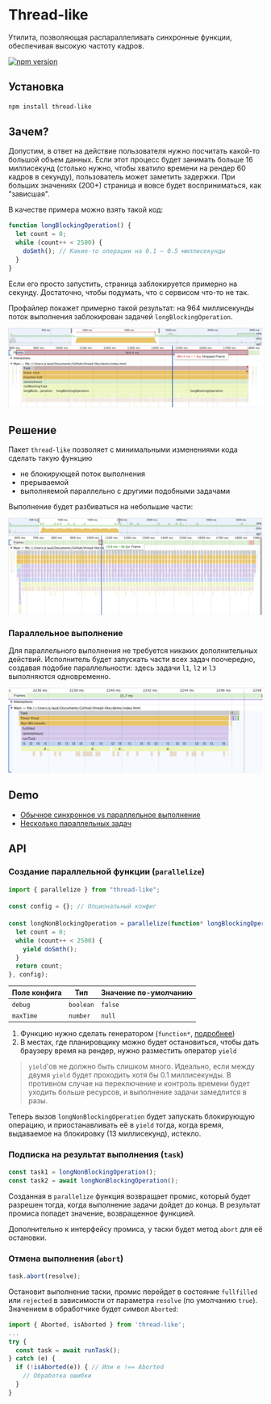 # Thread-like

Утилита, позволяющая распараллеливать синхронные функции, обеспечивая высокую частоту кадров.

[![npm version](https://badge.fury.io/js/thread-like.svg)](https://badge.fury.io/js/thread-like)

## Установка

```bash
npm install thread-like
```

## Зачем?

Допустим, в ответ на действие пользователя нужно посчитать какой-то большой объем данных. Если этот процесс будет занимать больше 16 миллисекунд (столько нужно, чтобы хватило времени на рендер 60 кадров в секунду), пользователь может заметить задержки. При больших значениях (200+) страница и вовсе будет восприниматься, как "зависшая".

В качестве примера можно взять такой код:

```javascript
function longBlockingOperation() {
  let count = 0;
  while (count++ < 2500) {
    doSmth(); // Какие-то операции на 0.1 – 0.5 миллисекунды
  }
}
```

Если его просто запустить, страница заблокируется примерно на секунду. Достаточно, чтобы подумать, что с сервисом что-то не так.

Профайлер покажет примерно такой результат: на 964 миллисекунды поток выполнения заблокирован задачей `longBlockingOperation`.

![Профайлер при синхронном выполнении задачи](./images/sync.png)

## Решение

Пакет `thread-like` позволяет с минимальными изменениями кода сделать такую функцию

- не блокирующей поток выполнения
- прерываемой
- выполняемой параллельно с другими подобными задачами

Выполнение будет разбиваться на небольшие части:

![](./images/parallel.png)

### Параллельное выполнение

Для параллельного выполнения не требуется никаких дополнительных действий. Исполнитель будет запускать части всех задач поочередно, создавая подобие параллельности: здесь задачи `l1`, `l2` и `l3` выполняются одновременно.

![](./images/multi.png)

## Demo

- [Обычное синхронное vs параллельное выполнение](http://htmlpreview.github.io/?https://github.com/kshshe/thread-like/blob/master/demo/index.html)
- [Несколько параллельных задач](http://htmlpreview.github.io/?https://github.com/kshshe/thread-like/blob/master/demo/multi.html)

## API

### Создание параллельной функции (`parallelize`)

```javascript
import { parallelize } from "thread-like";

const config = {}; // Опциональный конфиг

const longNonBlockingOperation = parallelize(function* longBlockingOperation() {
  let count = 0;
  while (count++ < 2500) {
    yield doSmth();
  }
  return count;
}, config);
```

| Поле конфига | Тип       | Значение по-умолчанию |
| ------------ | --------- | --------------------- |
| `debug`      | `boolean` | `false`               |
| `maxTime`    | `number`  | `null`                |

1. Функцию нужно сделать генератором (`function*`, [подробнее](https://developer.mozilla.org/ru/docs/Web/JavaScript/Reference/Statements/function*))
2. В местах, где планировщику можно будет остановиться, чтобы дать браузеру время на рендер, нужно разместить оператор `yield`

> `yield`'ов не должно быть слишком много. Идеально, если между двумя `yield` будет проходить хотя бы 0.1 миллисекунды. В противном случае на переключение и контроль времени будет уходить больше ресурсов, и выполнение задачи замедлится в разы.

Теперь вызов `longNonBlockingOperation` будет запускать блокирующую операцию, и приостанавливать её в `yield` тогда, когда время, выдаваемое на блокировку (13 миллисекунд), истекло.

### Подписка на результат выполнения (`task`)

```javascript
const task1 = longNonBlockingOperation();
const task2 = await longNonBlockingOperation();
```

Созданная в `parallelize` функция возвращает промис, который будет разрешен тогда, когда выполнение задачи дойдет до конца. В результат промиса попадет значение, возвращенное функцией.

Дополнительно к интерфейсу промиса, у таски будет метод `abort` для её остановки.

### Отмена выполнения (`abort`)

```javascript
task.abort(resolve);
```

Остановит выполнение таски, промис перейдет в состояние `fullfilled` или `rejected` в зависимости от параметра `resolve` (по умолчанию `true`). Значением в обработчике будет символ `Aborted`:

```javascript
import { Aborted, isAborted } from 'thread-like';
...
try {
  const task = await runTask();
} catch (e) {
  if (!isAborted(e)) { // Или e !== Aborted
    // Обработка ошибки
  }
}
```
